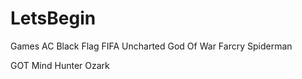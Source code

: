 # LetsBegin
Games
 AC Black Flag
 FIFA
 Uncharted
 God Of War
 Farcry
 Spiderman 

GOT
Mind Hunter
Ozark

